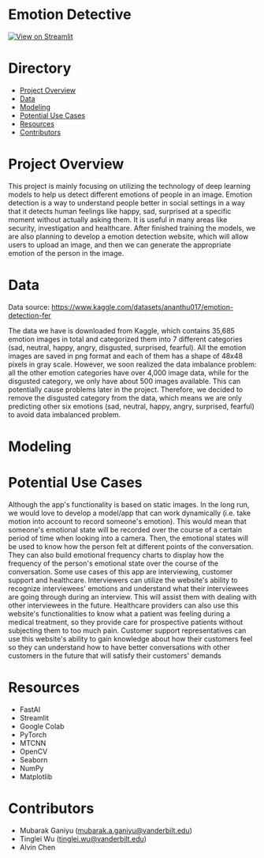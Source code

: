 # Emotion Detective
[![View on Streamlit](https://img.shields.io/badge/Streamlit-View%20on%20Streamlit%20app-ff69b4?logo=streamlit)](https://emotion-detective.streamlit.app/)

# Directory
- [Project Overview](#project-overview)
- [Data](#data)
- [Modeling](#modeling)
- [Potential Use Cases](#potential-use-cases)
- [Resources](#resources)
- [Contributors](#contributors)

# Project Overview

This project is mainly focusing on utilizing the technology of deep learning models to help us detect different emotions of people in an image. Emotion detection is a way to understand people better in social settings in a way that it detects human feelings like happy, sad, surprised at a specific moment without actually asking them. It is useful in many areas like security, investigation and healthcare. After finished training the models, we are also planning to develop a emotion detection website, which will allow users to upload an image, and then we can generate the appropriate emotion of the person in the image.

# Data

Data source: https://www.kaggle.com/datasets/ananthu017/emotion-detection-fer

The data we have is downloaded from Kaggle, which contains 35,685 emotion images in total and categorized them into 7 different categories (sad, neutral, happy, angry, disgusted, surprised, fearful). All the emotion images are saved in png format and each of them has a shape of 48x48 pixels in gray scale. However, we soon realized the data imbalance problem: all the other emotion categories have over 4,000 image data, while for the disgusted category, we only have about 500 images available. This can potentially cause problems later in the project. Therefore, we decided to remove the disgusted category from the data, which means we are only predicting other six emotions (sad, neutral, happy, angry, surprised, fearful) to avoid data imbalanced problem.

# Modeling

# Potential Use Cases 

Although the app's functionality is based on static images. In the long run, we would love to develop a model/app that can work dynamically (i.e. take motion into account to record someone's emotion). This would mean that someone's emotional state will be recorded over the course of a certain period of time when looking into a camera. Then, the emotional states will be used to know how the person felt at different points of the conversation. They can also build emotional frequency charts to display how the frequency of the person's emotional state over the course of the conversation. Some use cases of this app are interviewing, customer support and healthcare. Interviewers can utilize the website's ability to recognize interviewees' emotions and understand what their interviewees are going through during an interview. This will assist them with dealing with other interviewees in the future. Healthcare providers can also use this website's functionalities to know what a patient was feeling during a medical treatment, so they provide care for prospective patients without subjecting them to too much pain. Customer support representatives can use this website's ability to gain knowledge about how their customers feel so they can understand how to have better conversations with other customers in the future that will satisfy their customers' demands

# Resources
- FastAI
- Streamlit
- Google Colab
- PyTorch
- MTCNN
- OpenCV
- Seaborn
- NumPy
- Matplotlib
# Contributors
- Mubarak Ganiyu (mubarak.a.ganiyu@vanderbilt.edu)
- Tinglei Wu (tinglei.wu@vanderbilt.edu)
- Alvin Chen
